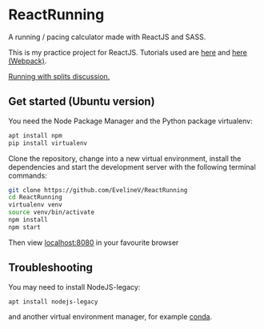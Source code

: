 # ReactRunning
A running / pacing calculator made with ReactJS and SASS. 

This is my practice project for ReactJS. Tutorials used are <a href="http://ccoenraets.github.io/es6-tutorial-react/setup/">here</a> and <a href="https://www.jonathan-petitcolas.com/2015/05/15/howto-setup-webpack-on-es6-react-application-with-sass.html">here (Webpack)</a>.

<a href="http://www.runnersworld.com/race-training/learn-how-to-run-negative-splits">Running with splits discussion.</a>

## Get started (Ubuntu version)
You need the Node Package Manager and the Python package virtualenv:
```bash
apt install npm
pip install virtualenv
```
Clone the repository, change into a new virtual environment, install the dependencies and start the development server with the following terminal commands:
```bash
git clone https://github.com/EvelineV/ReactRunning
cd ReactRunning
virtualenv venv
source venv/bin/activate
npm install
npm start
```
Then view <a href="localhost:8080">localhost:8080</a> in your favourite browser

## Troubleshooting
You may need to install NodeJS-legacy:
```bash
apt install nodejs-legacy
```
and another virtual environment manager, for example <a href="https://anaconda.org/">conda</a>. 
